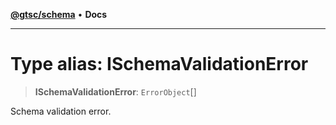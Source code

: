 [**@gtsc/schema**](../README.md) • **Docs**

***

# Type alias: ISchemaValidationError

> **ISchemaValidationError**: `ErrorObject`[]

Schema validation error.
